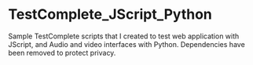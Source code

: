 # TestComplete_JScript_Python
Sample TestComplete scripts that I created to test web application with JScript, and Audio and video interfaces with Python. Dependencies have been removed to protect privacy.
